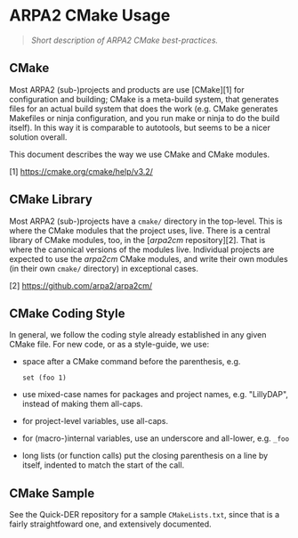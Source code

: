 ARPA2 CMake Usage
=================

>   *Short description of ARPA2 CMake best-practices.*

CMake
-----

Most ARPA2 (sub-)projects and products are use [CMake][1] for configuration and
building; CMake is a meta-build system, that generates files for
an actual build system that does the work (e.g. CMake generates Makefiles
or ninja configuration, and you run make or ninja to do the build itself).
In this way it is comparable to autotools, but seems to be a nicer solution
overall.

This document describes the way we use CMake and CMake modules.

[1] https://cmake.org/cmake/help/v3.2/

CMake Library
-------------

Most ARPA2 (sub-)projects have a `cmake/` directory in the top-level. This
is where the CMake modules that the project uses, live. There is a central
library of CMake modules, too, in the [*arpa2cm* repository][2]. That
is where the canonical versions of the modules live. Individual projects
are expected to use the *arpa2cm* CMake modules, and write their own modules
(in their own `cmake/` directory) in exceptional cases.

[2] https://github.com/arpa2/arpa2cm/

CMake Coding Style
------------------

In general, we follow the coding style already established in any given
CMake file. For new code, or as a style-guide, we use:

- space after a CMake command before the parenthesis, e.g.

      set (foo 1)
- use mixed-case names for packages and project names, e.g. "LillyDAP",
  instead of making them all-caps.
- for project-level variables, use all-caps.
- for (macro-)internal variables, use an underscore and all-lower, e.g. `_foo`
- long lists (or function calls) put the closing parenthesis on a line
  by itself, indented to match the start of the call.

CMake Sample
------------

See the Quick-DER repository for a sample `CMakeLists.txt`, since that is
a fairly straightfoward one, and extensively documented.
